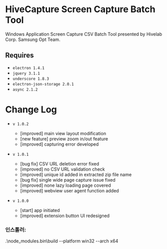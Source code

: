 HiveCapture Screen Capture Batch Tool
=========
Windows Application Screen Capture CSV Batch Tool presented by Hivelab Corp. Samsung Opt Team.


Requires
------------------
 * `electron 1.4.1`
 * `jquery 3.1.1`
 * `underscore 1.8.3`
 * `electron-json-storage 2.0.1`
 * `async 2.1.2`


Change Log
=====
 * `v 1.0.2`
 	 * [improved] main view layout modification
	 * [new feature] preview zoom in/out feature
	 * [improved] capturing error developed

 * `v 1.0.1`
 	 * [bug fix] CSV URL deletion error fixed
	 * [improved] no CSV URL validation check
	 * [improved] unique id added in extracted zip file name
	 * [bug fix] single wide page capture issue fixed
	 * [improved] none lazy loading page covered
	 * [improved] webview user agent function added

 * `v 1.0.0`
	 * [start] app initiated
	 * [improved] extension button UI redesigned


### 인스톨러:
.\node_modules\.bin\build --platform win32 --arch x64